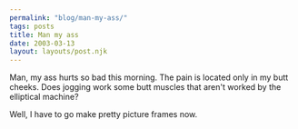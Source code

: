 ```yaml
---
permalink: "blog/man-my-ass/"
tags: posts
title: Man my ass
date: 2003-03-13
layout: layouts/post.njk
---
```


Man, my ass hurts so bad this morning. The pain is located only in my butt cheeks. Does jogging work some butt muscles that aren't worked by the elliptical machine? 

Well, I have to go make pretty picture frames now.